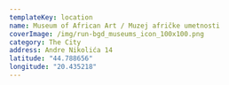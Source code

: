 ```yaml
---
templateKey: location
name: Museum of African Art / Muzej afričke umetnosti
coverImage: /img/run-bgd_museums_icon_100x100.png
category: The City
address: Andre Nikolića 14
latitude: "44.788656"
longitude: "20.435218"
---
```

